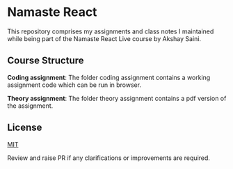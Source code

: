 
# Namaste React

This repository comprises my assignments and class notes I maintained while being part of the Namaste React Live course by Akshay Saini. 

## Course Structure


**Coding assignment**: The folder coding assignment contains a working assignment code which can be run in browser.

**Theory assignment**: The folder theory assignment contains a pdf version of the assignment.



## License

[MIT](https://choosealicense.com/licenses/mit/)

Review and raise PR if any clarifications or improvements are required. 

